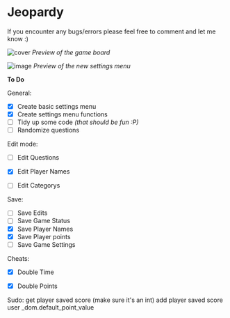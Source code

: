 # Jeopardy

If you encounter any bugs/errors please feel free to comment and let me know :)
 
 
![cover](https://user-images.githubusercontent.com/91269723/145595696-0e7677cc-ec0b-40e4-9b46-91a8f1714cda.PNG)
*Preview of the game board*


![image](https://user-images.githubusercontent.com/91269723/160221985-61a29408-777b-4dce-a563-8103d48ccf1b.png)
*Preview of the new settings menu*


**To Do**

General: 
- [x] Create basic settings menu 
- [x] Create settings menu functions 
- [ ] Tidy up some code *(that should be fun :P)*
- [ ] Randomize questions 

Edit mode: 
 - [ ] Edit Questions
 - [x] Edit Player Names
 - [ ] Edit Categorys 


Save: 
 - [ ] Save Edits
 - [ ] Save Game Status
 - [x] Save Player Names
 - [x] Save Player points
 - [ ] Save Game Settings 

Cheats: 
 - [x] Double Time
 - [x] Double Points


Sudo: 
    get player saved score (make sure it's an int) 
    add player saved score user _dom.default_point_value
